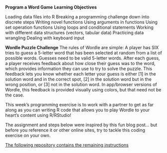 **Program a Word Game**
**Learning Objectives**

Loading data files into R
Breaking a programming challenge down into discrete steps
Writing novel functions
Using arguments in functions
Using set operation functions
Using loops and conditional statements
Working with different data structures (vectors, tabular data)
Practicing data wrangling
Dealing with keyboard input

**Wordle Puzzle Challenge**
The rules of Wordle are simple: A player has SIX tries to guess a 5-letter word that has been selected at random from a list of possible words. Guesses need to be valid 5-letter words. After each guess, a player receives feedback about how close their guess was to the word, which provides information they can use to try to solve the puzzle. This feedback lets you know whether each letter your guess is either [1] in the solution word and in the correct spot, [2] in the solution word but in the wrong position, or [3] not in the solution word. In app/browser versions of Wordle, this feedback is provided visually using colors, but that need not be the case.

This week’s programming exercise is to work with a partner to get as far along as you can writing R code that allows you to play Wordle to your heart’s content using R/RStudio!

The assignment and steps below were inspired by this fun blog post… but before you reference it or other online sites, try to tackle this coding exercise on your own.

[The following repository contains the remaining instructions]([https://difiore.github.io/ada-2025/exercise-04.html])
